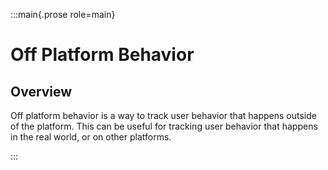 :::main{.prose role=main}

# Off Platform Behavior

## Overview

Off platform behavior is a way to track user behavior that happens outside of the platform. This can be useful for tracking user behavior that happens in the real world, or on other platforms.

:::
